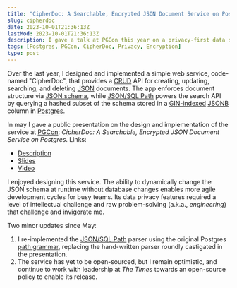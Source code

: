 ```yaml
---
title: "CipherDoc: A Searchable, Encrypted JSON Document Service on Postgres"
slug: cipherdoc
date: 2023-10-01T21:36:13Z
lastMod: 2023-10-01T21:36:13Z
description: I gave a talk at PGCon this year on a privacy-first data storage service I designed and implemented. Perhaps the encryption and searching patterns will inspire others.
tags: [Postgres, PGCon, CipherDoc, Privacy, Encryption]
type: post
---
```


Over the last year, I designed and implemented a simple web service, code-named
"CipherDoc", that provides a [CRUD] API for creating, updating, searching, and
deleting [JSON] documents. The app enforces document structure via [JSON
schema], while [JSON/SQL Path] powers the search API by querying a hashed subset
of the schema stored in a [GIN-indexed] [JSONB] column in [Postgres].

In may I gave a public presentation on the design and implementation of the
service at [PGCon]: *CipherDoc: A Searchable, Encrypted JSON Document Service on
Postgres*. Links:

*   [Description]
*   [Slides]
*   [Video]

I enjoyed designing this service. The ability to dynamically change the JSON
schema at runtime without database changes enables more agile development cycles
for busy teams. Its data privacy features required a level of intellectual
challenge and raw problem-solving (a.k.a., *engineering*) that challenge and
invigorate me.

Two minor updates since May:

1.  I re-implemented the [JSON/SQL Path] parser using the original Postgres
    [path grammar], replacing the hand-written parser roundly castigated in the
    presentation.
2.  The service has yet to be open-sourced, but I remain optimistic, and
    continue to work with leadership at *The Times* towards an open-source
    policy to enable its release.

  [CRUD]: https://en.wikipedia.org/wiki/Create,_read,_update_and_delete
    "Wikipedia: “Create, read, update, and delete”"
  [JSON]: https://json.org "ECMA-404 The JSON Data Interchange Standard"
  [JSON schema]: https://json-schema.org
    "JSON Schema is a declarative language that allows you to annotate and validate JSON documents"
  [JSON/SQL Path]: https://www.postgresql.org/docs/12/datatype-json.html#DATATYPE-JSONPATH
    "PostgreSQL Docs: jsonpath Type"
  [GIN-indexed]: https://www.postgresql.org/docs/current/gin.html
    "PostgreSQL Docs: GIN Indexes"
  [JSONB]: https://www.postgresql.org/docs/current/datatype-json.html
    "PostgresSQL Docs: JSON Types"
  [Postgres]: https://www.postgresql.org/
    "PostgreSQL: The World's Most Advanced Open Source Relational Database"
  [PGCon]: https://www.pgcon.org/ "PGCon - PostgreSQL Conference for Users and Developers"
  [Description]: https://www.pgcon.org/events/pgcon_2023/schedule/session/360-a-pattern-for-a-searchable-encrypted-json-document-service/
    "PGCon 2023 — CipherDoc: A Searchable, Encrypted JSON Document Service on Postgres"
  [Slides]: https://www.pgcon.org/events/pgcon_2023/sessions/session/360/slides/73/cipher-doc.pdf
  [Video]: https://www.youtube.com/watch?v=SUyHnjpr-0Q
    "CipherDoc: A Pattern for a Searchable, Encrypted JSON Document Service: David E Wheeler - PGCon 2023"
  [path grammar]: https://github.com/postgres/postgres/blob/REL_15_4/src/backend/utils/adt/jsonpath_gram.y
    "jsonpath_gram.y: Grammar definitions for jsonpath datatype"
